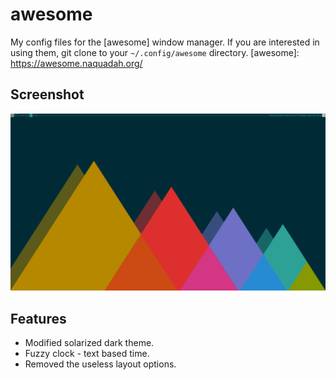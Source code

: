 # awesome
My config files for the [awesome] window manager. If you are interested in using them, git clone to your `~/.config/awesome` directory.
[awesome]: https://awesome.naquadah.org/
## Screenshot
![A screenshot of this theme](screenshot.png)
## Features
* Modified solarized dark theme.
* Fuzzy clock - text based time.
* Removed the useless layout options.
